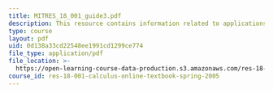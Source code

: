```yaml
---
title: MITRES_18_001_guide3.pdf
description: This resource contains information related to applications of the derivative.
type: course
layout: pdf
uid: 0d138a33cd22548ee1991cd1299ce774
file_type: application/pdf
file_location: >-
  https://open-learning-course-data-production.s3.amazonaws.com/res-18-001-calculus-online-textbook-spring-2005/0d138a33cd22548ee1991cd1299ce774_MITRES_18_001_guide3.pdf
course_id: res-18-001-calculus-online-textbook-spring-2005
---
```

